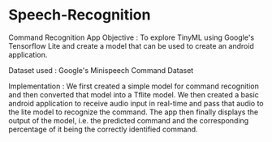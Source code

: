 # Speech-Recognition

Command Recognition App
Objective : To explore TinyML using Google's Tensorflow Lite and create a model that can be used to create an android application. 

Dataset used : Google's Minispeech Command Dataset 

Implementation : We first created a simple model for command recognition and then converted that model into a Tflite model.
                 We then created a basic android application to receive audio input in real-time and pass that audio to the lite model to recognize the command. 
                 The app then finally displays the output of the model, i.e. the predicted command and the corresponding percentage of it being the correctly identified command. 
